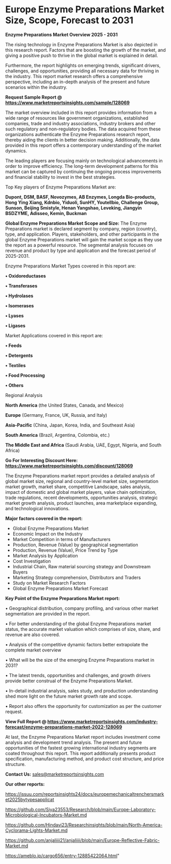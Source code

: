 # Europe Enzyme Preparations Market Size, Scope, Forecast to 2031

<Strong> Enzyme Preparations Market Overview 2025 - 2031</strong>

The rising technology in Enzyme Preparations Market is also depicted in this research report. Factors that are boosting the growth of the market, and giving a positive push to thrive in the global market is explained in detail.

Furthermore, the report highlights on emerging trends, significant drivers, challenges, and opportunities, providing all necessary data for thriving in the industry. This report market research offers a comprehensive perspective, including an in-depth analysis of the present and future scenarios within the industry.

<strong>Request Sample Report @ <a href=https://www.marketreportsinsights.com/sample/128069>https://www.marketreportsinsights.com/sample/128069</a></strong>

The market overview included in this report provides information from a wide range of resources like government organizations, established companies, trade and industry associations, industry brokers and other such regulatory and non-regulatory bodies. The data acquired from these organizations authenticate the Enzyme Preparations research report, thereby aiding the clients in better decision making. Additionally, the data provided in this report offers a contemporary understanding of the market dynamics.

The leading players are focusing mainly on technological advancements in order to improve efficiency. The long-term development patterns for this market can be captured by continuing the ongoing process improvements and financial stability to invest in the best strategies.

Top Key players of Enzyme Preparations Market are:

<strong>Dupont, DSM, BASF, Novozymes, AB Enzymes, Longda Bio-products, Hong Ying Xiang, Kdnbio, Yiduoli, SunHY, Youtellbio, Challenge Group, Sunson, Beijing Smistyle, Henan Yangshao, Leveking, Jiangyin BSDZYME, Adisseo, Kemin, Buckman</strong>

<strong><b>Global Enzyme Preparations Market Scope and Size:</b></strong>
The Enzyme Preparations market is declared segment by company, region (country), type, and application. Players, stakeholders, and other participants in the global Enzyme Preparations market will gain the market scope as they use the report as a powerful resource. The segmental analysis focuses on revenue and product by type and application and the forecast period of 2025-2031.

Enzyme Preparations Market Types covered in this report are:

<strong>• Oxidoreductases

• Transferases

• Hydrolases

• Isomerases

• Lyases

• Ligases</strong>

Market Applications covered in this report are:

<strong>• Feeds

• Detergents

• Textiles

• Food Processing

• Others</strong> 

Regional Analysis

<strong>North America</strong> (the United States, Canada, and Mexico)

<strong>Europe</strong> (Germany, France, UK, Russia, and Italy)

<strong>Asia-Pacific</strong> (China, Japan, Korea, India, and Southeast Asia)

<strong>South America</strong> (Brazil, Argentina, Colombia, etc.)

<strong>The Middle East and Africa</strong> (Saudi Arabia, UAE, Egypt, Nigeria, and South Africa)

<strong>Go For Interesting Discount Here: <a href=https://www.marketreportsinsights.com/discount/128069>https://www.marketreportsinsights.com/discount/128069</a></strong>

The Enzyme Preparations market report provides a detailed analysis of global market size, regional and country-level market size, segmentation market growth, market share, competitive Landscape, sales analysis, impact of domestic and global market players, value chain optimization, trade regulations, recent developments, opportunities analysis, strategic market growth analysis, product launches, area marketplace expanding, and technological innovations.

<strong><b>Major factors covered in the report:</b></strong>
<ul>
  <li>Global Enzyme Preparations Market </li>
  <li>Economic Impact on the Industry</li>
  <li>Market Competition in terms of Manufacturers</li>
  <li>Production, Revenue (Value) by geographical segmentation</li>
  <li>Production, Revenue (Value), Price Trend by Type</li>
  <li>Market Analysis by Application</li>
  <li>Cost Investigation</li>
  <li>Industrial Chain, Raw material sourcing strategy and Downstream Buyers</li>
  <li>Marketing Strategy comprehension, Distributors and Traders</li>
  <li>Study on Market Research Factors</li>
  <li>Global Enzyme Preparations Market Forecast</li>
</ul>

<strong><b>Key Point of the Enzyme Preparations Market report:</b></strong>

• Geographical distribution, company profiling, and various other market segmentation are provided in the report.

• For better understanding of the global Enzyme Preparations market status, the accurate market valuation which comprises of size, share, and revenue are also covered.

• Analysis of the competitive dynamic factors better extrapolate the complete market overview

• What will be the size of the emerging Enzyme Preparations market in 2031?

• The latest trends, opportunities and challenges, and growth drivers provide better construal of the Enzyme Preparations Market.

• In-detail industrial analysis, sales study, and production understanding shed more light on the future market growth rate and scope.

• Report also offers the opportunity for customization as per the customer request.

<strong><b>View Full Report @ <a href=https://www.marketreportsinsights.com/industry-forecast/enzyme-preparations-market-2022-128069>https://www.marketreportsinsights.com/industry-forecast/enzyme-preparations-market-2022-128069</a></b></strong>


At last, the Enzyme Preparations Market report includes investment come analysis and development trend analysis. The present and future opportunities of the fastest growing international industry segments are coated throughout this report. This report additionally presents product specification, manufacturing method, and product cost structure, and price structure.

<strong>Contact Us:</strong>
sales@marketreportsinsights.com

<strong>Our other reports:</strong>

<a href=https://issuu.com/reportsinsights24/docs/europemechanicaltrenchersmarket2025bytypesapplicat>https://issuu.com/reportsinsights24/docs/europemechanicaltrenchersmarket2025bytypesapplicat</a>

<a href=https://github.com/Siya23553/Research/blob/main/Europe-Laboratory-Microbiological-Incubators-Market.md>https://github.com/Siya23553/Research/blob/main/Europe-Laboratory-Microbiological-Incubators-Market.md</a>

<a href=https://github.com/Hindavi23/Researchinsights/blob/main/North-America-Cyclorama-Lights-Market.md>https://github.com/Hindavi23/Researchinsights/blob/main/North-America-Cyclorama-Lights-Market.md</a>

<a href=https://github.com/anjaliiii21/anjaliiii/blob/main/Europe-Reflective-Fabric-Market.md>https://github.com/anjaliiii21/anjaliiii/blob/main/Europe-Reflective-Fabric-Market.md</a>

<a href=https://ameblo.jp/cargo656/entry-12885422064.html>https://ameblo.jp/cargo656/entry-12885422064.html</a>"
